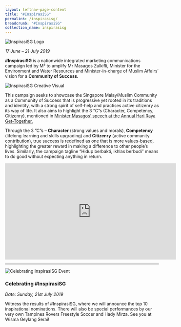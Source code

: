 ```yaml
---
layout: leftnav-page-content
title: "#InspirasiSG"
permalink: /inspirasisg/
breadcrumb: "#InspirasiSG"
collection_name: inspirasisg
---
```


![InspirasiSG Logo](/images/inspirasisg-banner.png)

*17 June – 21 July 2019*

**#InspirasiSG** is a nationwide integrated marketing communications campaign led by M³ to amplify Mr Masagos Zulkifli, Minister for the
Environment and Water Resources and Minister-in-charge of Muslim Affairs’ vision for a **Community of Success.**

![InspirasiSG Creative Visual](/images/inspirasi-graphic-v3.jpg)

This campaign seeks to showcase the Singapore Malay/Muslim Community as a Community of Success that is progressive yet rooted in its
traditions and identity, with a strong spirit of self-help and practises active citizenry as its way of life. It also aims to highlight the 3 “C”s (Character, Competency, Citizenry), mentioned in [Minister Masagos’ speech at the Annual Hari Raya Get-Together.](https://www.m3.sg/media-centre/speeches-and-press-releases/hari-raya-get-together-2019)

Through the 3 ”C”s – **Character** (strong values and morals), **Competency** (lifelong learning and skills upgrading) and **Citizenry** (active
community contribution), true success is redefined as one that is more values-based, highlighting the greater reward in making a difference to
other people’s lives. Similarly, the campaign tagline “Hidup berbakti, ikhlas berbudi” means to do good without expecting anything in return.

<div class="bp-youtube">
<iframe width="560" height="315" src="https://www.youtube.com/embed/Ln9v8g_36ss" frameborder="0" allow="accelerometer; autoplay; encrypted-media; gyroscope; picture-in-picture" allowfullscreen></iframe>
</div>

<hr>

![Celebrating InspirasiSG Event](/images/inspirasisg-event.jpeg)

### **Celebrating #InspirasiSG**
*Date: Sunday, 21st July 2019*

Witness the results of #InspirasiSG, where we will announce the top 10 inspirational nominations. There will also be special performances by our very own Tampines Rovers Freestyle Soccer and Hady Mirza. See you at Wisma Geylang Serai!


